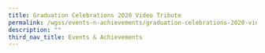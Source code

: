 ```yaml
---
title: Graduation Celebrations 2020 Video Tribute
permalink: /wgss/events-n-achievements/graduation-celebrations-2020-video-tribute/
description: ""
third_nav_title: Events & Achievements
---
```


